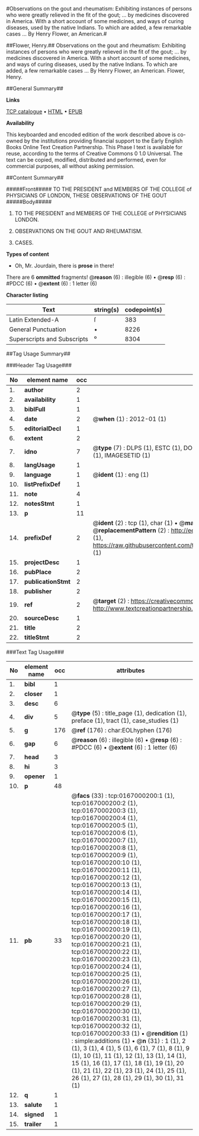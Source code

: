 #Observations on the gout and rheumatism: Exhibiting instances of persons who were greatly relieved in the fit of the gout; ... by medicines discovered in America. With a short account of some medicines, and ways of curing diseases, used by the native Indians. To which are added, a few remarkable cases ... By Henry Flower, an American.#

##Flower, Henry.##
Observations on the gout and rheumatism: Exhibiting instances of persons who were greatly relieved in the fit of the gout; ... by medicines discovered in America. With a short account of some medicines, and ways of curing diseases, used by the native Indians. To which are added, a few remarkable cases ... By Henry Flower, an American.
Flower, Henry.

##General Summary##

**Links**

[TCP catalogue](http://www.ota.ox.ac.uk/tcp/)  • 
[HTML](http://tei.it.ox.ac.uk/tcp/Texts-HTML/free/004/004770016.html)  • 
[EPUB](http://tei.it.ox.ac.uk/tcp/Texts-EPUB/free/004/004770016.epub)

**Availability**

This keyboarded and encoded edition of the
	       work described above is co-owned by the institutions
	       providing financial support to the Early English Books
	       Online Text Creation Partnership. This Phase I text is
	       available for reuse, according to the terms of Creative
	       Commons 0 1.0 Universal. The text can be copied,
	       modified, distributed and performed, even for
	       commercial purposes, all without asking permission.


##Content Summary##

#####Front#####
TO THE PRESIDENT and MEMBERS OF THE COLLEGE of PHYSICIANS OF LONDON, THESE OBSERVATIONS OF THE GOUT 
#####Body#####

1. TO THE PRESIDENT and MEMBERS OF THE COLLEGE of PHYSICIANS LONDON.

1. OBSERVATIONS ON THE GOUT AND RHEUMATISM.

1. CASES.

**Types of content**

  * Oh, Mr. Jourdain, there is **prose** in there!

There are 6 **ommitted** fragments! 
 @__reason__ (6) : illegible (6)  •  @__resp__ (6) : #PDCC (6)  •  @__extent__ (6) : 1 letter (6)

**Character listing**


|Text|string(s)|codepoint(s)|
|---|---|---|
|Latin Extended-A|ſ|383|
|General Punctuation|•|8226|
|Superscripts             and Subscripts|⁰|8304|

##Tag Usage Summary##

###Header Tag Usage###

|No|element name|occ|attributes|
|---|---|---|---|
|1.|__author__|2||
|2.|__availability__|1||
|3.|__biblFull__|1||
|4.|__date__|2| @__when__ (1) : 2012-01 (1)|
|5.|__editorialDecl__|1||
|6.|__extent__|2||
|7.|__idno__|7| @__type__ (7) : DLPS (1), ESTC (1), DOCNO (1), TCP (1), GALEDOCNO (1), CONTENTSET (1), IMAGESETID (1)|
|8.|__langUsage__|1||
|9.|__language__|1| @__ident__ (1) : eng (1)|
|10.|__listPrefixDef__|1||
|11.|__note__|4||
|12.|__notesStmt__|1||
|13.|__p__|11||
|14.|__prefixDef__|2| @__ident__ (2) : tcp (1), char (1)  •  @__matchPattern__ (2) : ([0-9\-]+):([0-9IVX]+) (1), (.+) (1)  •  @__replacementPattern__ (2) : http://eebo.chadwyck.com/downloadtiff?vid=$1&page=$2 (1), https://raw.githubusercontent.com/textcreationpartnership/Texts/master/tcpchars.xml#$1 (1)|
|15.|__projectDesc__|1||
|16.|__pubPlace__|2||
|17.|__publicationStmt__|2||
|18.|__publisher__|2||
|19.|__ref__|2| @__target__ (2) : https://creativecommons.org/publicdomain/zero/1.0/ (1), http://www.textcreationpartnership.org/docs/. (1)|
|20.|__sourceDesc__|1||
|21.|__title__|2||
|22.|__titleStmt__|2||


###Text Tag Usage###

|No|element name|occ|attributes|
|---|---|---|---|
|1.|__bibl__|1||
|2.|__closer__|1||
|3.|__desc__|6||
|4.|__div__|5| @__type__ (5) : title_page (1), dedication (1), preface (1), tract (1), case_studies (1)|
|5.|__g__|176| @__ref__ (176) : char:EOLhyphen (176)|
|6.|__gap__|6| @__reason__ (6) : illegible (6)  •  @__resp__ (6) : #PDCC (6)  •  @__extent__ (6) : 1 letter (6)|
|7.|__head__|3||
|8.|__hi__|3||
|9.|__opener__|1||
|10.|__p__|48||
|11.|__pb__|33| @__facs__ (33) : tcp:0167000200:1 (1), tcp:0167000200:2 (1), tcp:0167000200:3 (1), tcp:0167000200:4 (1), tcp:0167000200:5 (1), tcp:0167000200:6 (1), tcp:0167000200:7 (1), tcp:0167000200:8 (1), tcp:0167000200:9 (1), tcp:0167000200:10 (1), tcp:0167000200:11 (1), tcp:0167000200:12 (1), tcp:0167000200:13 (1), tcp:0167000200:14 (1), tcp:0167000200:15 (1), tcp:0167000200:16 (1), tcp:0167000200:17 (1), tcp:0167000200:18 (1), tcp:0167000200:19 (1), tcp:0167000200:20 (1), tcp:0167000200:21 (1), tcp:0167000200:22 (1), tcp:0167000200:23 (1), tcp:0167000200:24 (1), tcp:0167000200:25 (1), tcp:0167000200:26 (1), tcp:0167000200:27 (1), tcp:0167000200:28 (1), tcp:0167000200:29 (1), tcp:0167000200:30 (1), tcp:0167000200:31 (1), tcp:0167000200:32 (1), tcp:0167000200:33 (1)  •  @__rendition__ (1) : simple:additions (1)  •  @__n__ (31) : 1 (1), 2 (1), 3 (1), 4 (1), 5 (1), 6 (1), 7 (1), 8 (1), 9 (1), 10 (1), 11 (1), 12 (1), 13 (1), 14 (1), 15 (1), 16 (1), 17 (1), 18 (1), 19 (1), 20 (1), 21 (1), 22 (1), 23 (1), 24 (1), 25 (1), 26 (1), 27 (1), 28 (1), 29 (1), 30 (1), 31 (1)|
|12.|__q__|1||
|13.|__salute__|1||
|14.|__signed__|1||
|15.|__trailer__|1||
